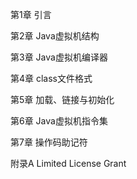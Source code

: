 第1章 引言

第2章 Java虚拟机结构

第3章 Java虚拟机编译器

第4章 class文件格式

第5章 加载、链接与初始化

第6章 Java虚拟机指令集

第7章 操作码助记符

附录A Limited License Grant
